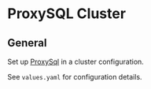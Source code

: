 # ProxySQL Cluster

## General

Set up [ProxySql](http://www.proxysql.com) in a cluster configuration.

See `values.yaml` for configuration details.